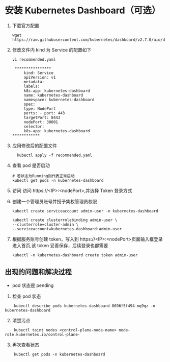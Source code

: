 # 安装 Kubernetes Dashboard（可选）

1. 下载官方配置

   ```linux
   wget https://raw.githubusercontent.com/kubernetes/dashboard/v2.7.0/aio/deploy/recommended.yaml
   ```

2. 修改文件内 kind 为 Service 的配置如下

   ```linux
   vi recommended.yaml

    ****************
        kind: Service
        apiVersion: v1
        metadata:
        labels:
        k8s-app: kubernetes-dashboard
        name: kubernetes-dashboard
        namespace: kubernetes-dashboard
        spec:
        type: NodePort
        ports: - port: 443
        targetPort: 8443
        nodePort: 30001
        selector:
        k8s-app: kubernetes-dashboard
   ************
   ```

3. 应用修改后的配置文件

   ```linux
     kubectl apply -f recommended.yaml
   ```

4. 查看 pod 是否启动

   ```linux
   # 若状态为Running则代表正常启动
   kubectl get pods -n kubernetes-dashboard
   ```

5. 访问 访问 https://\<IP>:\<nodePort>,并选择 Token 登录方式

6. 创建一个管理员账号并授予集权管理员权限

   ```linux
   kubectl create serviceaccount admin-user -n kubernetes-dashboard

   kubectl create clusterrolebinding admin-user \
   --clusterrole=cluster-admin \
   --serviceaccount=kubernetes-dashboard:admin-user
   ```

7. 根据服务账号创建 token，写入到 https://\<IP>:\<nodePort>页面输入框登录进入首页,该 token 妥善保存，后续登录也都需要

   ```linux
   kubectl -n kubernetes-dashboard create token admin-user
   ```

## 出现的问题和解决过程

- pod 状态是 pending

1. 检查 pod 状态

```linux
    kubectl describe pods kubernetes-dashboard-8696f5f494-mq9qz -n kubernetes-dashboard
```

2. 清楚污点

```linux
    kubectl taint nodes <control-plane-node-name> node-role.kubernetes.io/control-plane-
```

3. 再次查看状态

```linux
    kubectl get pods -n kubernetes-dashboard
```

```

```
